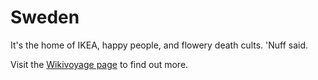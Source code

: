# Sweden

It's the home of IKEA, happy people, and flowery death cults. 'Nuff said.

Visit the [Wikivoyage page](https://en.wikivoyage.org/wiki/Sweden) to find out more.